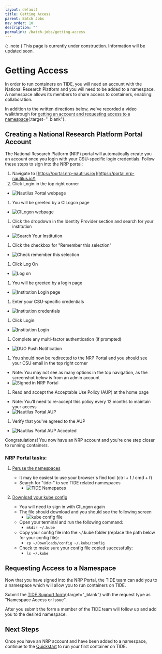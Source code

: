 ```yaml
---
layout: default
title: Getting Access
parent: Batch Jobs
nav_order: 10
description: ""
permalink: /batch-jobs/getting-access
---
```


{: .note }
This page is currently under construction. Information will be updated soon.

# Getting Access
In order to run containers on TIDE, you will need an account with the National Research Platform and you will need to be added to a namespace. A namespace allows its members to share access to containers, enabling collaboration.

In addition to the written directions below, we've recorded a video walkthrough for [getting an account and requesting access to a namespace](https://mediasite.sdsu.edu/Mediasite/Play/8e7f235bc56f44fdb4586cffe1e477a71d){:target="_blank"}.

## Creating a National Research Platform Portal Account
The National Research Platform (NRP) portal will automatically create you an account once you login with your CSU-specific login credentials. Follow these steps to sign into the NRP portal:

1. Navigate to [https://portal.nrp-nautilus.io/](https://portal.nrp-nautilus.io/)
1. Click Login in the top right corner
  - ![Nautilus Portal webpage](/images/batch-jobs/gettingaccess1.png)
1. You will be greeted by a CILogon page
  - ![CILogon webpage](/images/batch-jobs/gettingaccess2.png)
1. Click the dropdown in the Identity Provider section and search for your institution
  - ![Search Your Institution](/images/batch-jobs/gettingaccess3.png)
1. Click the checkbox for "Remember this selection"
  - ![Check remember this selection](/images/batch-jobs/gettingaccess4.png)
1. Click Log On
  - ![Log on](/images/batch-jobs/gettingaccess5.png)
1. You will be greeted by a login page
  - ![Institution Login page](/images/batch-jobs/gettingaccess6.png)
1. Enter your CSU-specific credentials
  - ![Institution credentials](/images/batch-jobs/gettingaccess7.png)
1. Click Login
  - ![Institution Login](/images/batch-jobs/gettingaccess8.png)
1. Complete any multi-factor authentication (if prompted)
  - ![DUO Push Notification](/images/batch-jobs/gettingaccess9.png)
1. You should now be redirected to the NRP Portal and you should see your CSU email in the top right corner
  - Note: You may not see as many options in the top navigation, as the screenshot below is from an admin account
  - ![Signed in NRP Portal](/images/batch-jobs/gettingaccess10.png)
1. Read and accept the Acceptable Use Policy (AUP) at the home page
  - Note: You'll need to re-accept this policy every 12 months to maintain your access
  - ![Nautilus Portal AUP](/images/batch-jobs/gettingaccess14.png)
1. Verify that you've agreed to the AUP
  - ![Nautilus Portal AUP Accepted](/images/batch-jobs/gettingaccess15.png)

Congratulations! You now have an NRP account and you're one step closer to running containers.

### NRP Portal tasks:
1. [Peruse the namespaces](https://portal.nrp-nautilus.io/namespaces-g)
    - It may be easiest to use your browser's find tool (ctrl + f / cmd + f)
    - Search for "tide-" to see TIDE related namespaces
        - ![TIDE Namepaces](/images/batch-jobs/gettingaccess12.png)

1. [Download your kube config](https://portal.nrp-nautilus.io/authConfig)
    - You will need to sign in with CILogon again
    - The file should download and you should see the following screen
        - ![kube config file](/images/batch-jobs/gettingaccess13.png)
    - Open your terminal and run the following command:
        - `mkdir ~/.kube`
    - Copy your config file into the ~/.kube folder (replace the path below for your config file):
        - `cp ~/Downloads/config ~/.kube/config`
    - Check to make sure your config file copied successfully:
        - `ls ~/.kube`

## Requesting Access to a Namespace
Now that you have signed into the NRP Portal, the TIDE team can add you to a namespace which will allow you to run containers on TIDE.

Submit the [TIDE Support form](https://tide.sdsu.edu/contact/){:target="_blank"} with the request type as "Namespace Access or Issue".

After you submit the form a member of the TIDE team will follow up and add you to the desired namespace.

## Next Steps
Once you have an NRP account and have been added to a namespace, continue to the [Quickstart](./quickstart) to run your first container on TIDE.